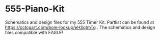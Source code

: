 # 555-Piano-Kit
Schematics and design files for my 555 Timer Kit. Partlist can be found at https://octopart.com/bom-lookup/eHSqtmTg . 
The schematics and design files compatible with EAGLE!                                                                     
